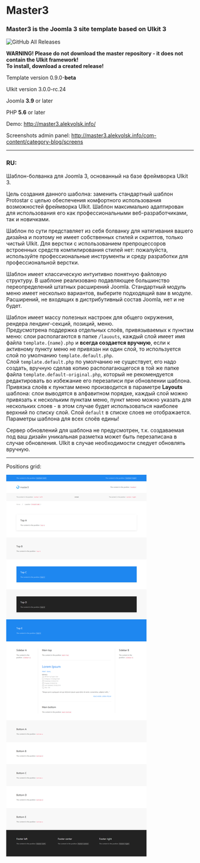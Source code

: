 # Master3

### Master3 is the Joomla 3 site template based on UIkit 3

![GitHub All Releases](https://img.shields.io/github/downloads/AlekVolsk/master3/total.svg?style=flat-square)


**WARNING! Please do not download the master repository - it does not contain the UIkit framework! <br>To install, download a created release!**

Template version 0.9.0-**beta**

UIkit version 3.0.0-rc.24

Joomla **3.9** or later

PHP **5.6** or later

Demo: http://master3.alekvolsk.info/

Screenshots admin panel: http://master3.alekvolsk.info/com-content/category-blog/screens

---

### RU:

Шаблон-болванка для Joomla 3, основанный на базе фреймворка UIkit 3.

Цель создания данного шаболна: заменить стандартный шаблон Protostar с целью обеспечения комфортного использования возможностей фреймворка UIkit. Шаблон максимально адаптирован для использования его как профессиональными веб-разработчиками, так и новичками.

Шаблон по сути представляет из себя болванку для натягивания вашего дизайна и поэтому не имеет собственных стилей и скриптов, только чистый UIkit. Для верстки с использованием препроцессоров встроенных средств компилирования стилей нет: пожалуйста, используйте профессиональные инструменты и среду разработки для профессиональной верстки.

Шаблон имеет классическую интуитивно понятную файловую структуру. В шаблоне реализовано подавляющее большинство переопределений штатных расширений Joomla. Стандартный модуль меню имеет несколько вариантов, выберите подходящий вам в модуле. Расширений, не входящих в дистрибутивный состав Joomla, нет и не будет.

Шаблон имеет массу полезных настроек для общего окружения, рендера лендинг-секций, позиций, меню. <br>
Предусмотрена поддержка отдельных слоёв, привязываемых к пунктам меню: слои располагаются в папке `/lauouts`, каждый слой имеет имя файла `template.{name}.php` и **всегда создается вручную**, если к активному пункту меню не привязан ни один слой, то используется слой по умолчанию `template.default.php`. <br>
Слой `template.default.php` по умолчанию не существует, его надо создать, вручную сделав копию располагающегося в той же папке файла `template.default-original.php`, который не рекомендуется редактировать во избежание его перезаписи при обновлении шаблона. <br>
Привязка слоёв к пунктам меню производится в параметре __Layouts__ шаблона: слои выводятся в алфавитном порядке, каждый слой можно привязать к нескольким пунктам меню, пункт меню можно указать для нескольких слоев - в этом случае будет использоваться наиболее верхний по списку слой. Слой `default` в списке слоев не отображается. <br>
Параметры шаблона для всех слоёв едины!

Сервер обновлений для шаблона не предусмотрен, т.к. создаваемая под ваш дизайн уникальная разметка может быть перезаписана в случае обновления. UIkit в случае необходимости следует обновлять вручную.

---

Positions grid:

![positions](positions.png)
